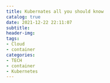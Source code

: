 ```yaml
---
title: Kubernates all you should know
catalog: true
date: 2021-12-22 22:11:07
subtitle:
header-img:
tags: 
- Cloud
- container
categories:
- TECH
- container
- Kubernetes
---
```

